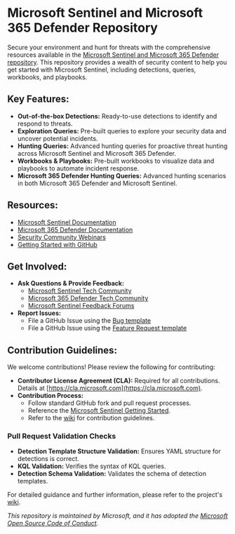 # Microsoft Sentinel and Microsoft 365 Defender Repository

Secure your environment and hunt for threats with the comprehensive resources available in the [Microsoft Sentinel and Microsoft 365 Defender repository](https://github.com/Azure/Azure-Sentinel). This repository provides a wealth of security content to help you get started with Microsoft Sentinel, including detections, queries, workbooks, and playbooks.

## Key Features:

*   **Out-of-the-box Detections:** Ready-to-use detections to identify and respond to threats.
*   **Exploration Queries:** Pre-built queries to explore your security data and uncover potential incidents.
*   **Hunting Queries:** Advanced hunting queries for proactive threat hunting across Microsoft Sentinel and Microsoft 365 Defender.
*   **Workbooks & Playbooks:** Pre-built workbooks to visualize data and playbooks to automate incident response.
*   **Microsoft 365 Defender Hunting Queries:** Advanced hunting scenarios in both Microsoft 365 Defender and Microsoft Sentinel.

## Resources:

*   [Microsoft Sentinel Documentation](https://go.microsoft.com/fwlink/?linkid=2073774&clcid=0x409)
*   [Microsoft 365 Defender Documentation](https://docs.microsoft.com/microsoft-365/security/defender/microsoft-365-defender?view=o365-worldwide)
*   [Security Community Webinars](https://aka.ms/securitywebinars)
*   [Getting Started with GitHub](https://help.github.com/en#dotcom)

## Get Involved:

*   **Ask Questions & Provide Feedback:**
    *   [Microsoft Sentinel Tech Community](https://techcommunity.microsoft.com/t5/microsoft-sentinel/bd-p/MicrosoftSentinel)
    *   [Microsoft 365 Defender Tech Community](https://techcommunity.microsoft.com/t5/microsoft-365-defender/bd-p/MicrosoftThreatProtection)
    *   [Microsoft Sentinel Feedback Forums](https://feedback.azure.com/d365community/forum/37638d17-0625-ec11-b6e6-000d3a4f07b8)
*   **Report Issues:**
    *   File a GitHub Issue using the [Bug template](https://github.com/Azure/Azure-Sentinel/issues/new?assignees=&labels=&template=bug_report.md&title=)
    *   File a GitHub Issue using the [Feature Request template](https://github.com/Azure/Azure-Sentinel/issues/new?assignees=&labels=&template=feature_request.md&title=)

## Contribution Guidelines:

We welcome contributions! Please review the following for contributing:

*   **Contributor License Agreement (CLA):** Required for all contributions. Details at [https://cla.microsoft.com](https://cla.microsoft.com).
*   **Contribution Process:**
    *   Follow standard GitHub fork and pull request processes.
    *   Reference the [Microsoft Sentinel Getting Started](https://github.com/Azure/Azure-Sentinel/blob/master/GettingStarted.md).
    *   Refer to the [wiki](https://github.com/Azure/Azure-Sentinel/wiki/Contribute-to-Sentinel-GitHub-Community-of-Queries#now-onto-the-how) for contribution guidelines.

### Pull Request Validation Checks

*   **Detection Template Structure Validation:** Ensures YAML structure for detections is correct.
*   **KQL Validation:** Verifies the syntax of KQL queries.
*   **Detection Schema Validation:** Validates the schema of detection templates.

For detailed guidance and further information, please refer to the project's [wiki](https://aka.ms/threathunters).

*This repository is maintained by Microsoft, and it has adopted the [Microsoft Open Source Code of Conduct](https://opensource.microsoft.com/codeofconduct/).*